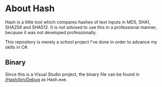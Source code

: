 # About Hash
Hash is a little tool which compares hashes of text inputs in MD5, SHA1, SHA256 and SHA512. It is not advised to use this in a professional manner, because it was not developed professionally.

This repository is merely a school project I've done in order to advance my skills in C#.

## Binary
Since this is a Visual Studio project, the binary file can be found in [/Hash/bin/Debug](https://github.com/Proktophantasmist/hash/tree/master/Hash/bin/Debug) as Hash.exe.
